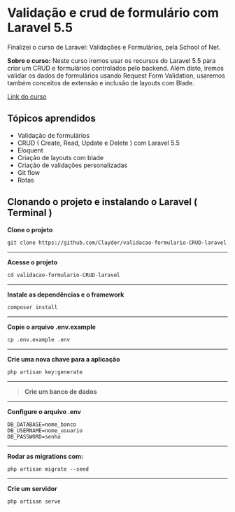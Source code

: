 	

**Validação e crud de formulário com Laravel 5.5**
==============================================

Finalizei o curso de Laravel: Validações e Formulários, pela School of Net. 

**Sobre o curso:** Neste curso iremos usar os recursos do Laravel 5.5 para criar um CRUD e formulários controlados pelo backend. Além disto, iremos validar os dados de formulários usando Request Form Validation, usaremos também conceitos de extensão e inclusão de layouts com Blade.

[Link do curso](https://www.schoolofnet.com/curso-laravel-validacoes-e-formularios-rev2/)

**Tópicos aprendidos**
------------------

 - Validação de formulários
 - CRUD ( Create, Read, Update e Delete ) com Laravel 5.5
 - Eloquent
 - Criação de layouts com blade
 - Criação de validações personalizadas
 - Git flow 
 - Rotas

**Clonando o projeto e instalando o Laravel ( Terminal )**
------------------------------------------

**Clone o projeto**

    git clone https://github.com/Clayder/validacao-formulario-CRUD-laravel


----------

**Acesse o projeto**

    cd validacao-formulario-CRUD-laravel

----------

**Instale as dependências e o framework**

    composer install

----------

**Copie o arquivo .env.example**

    cp .env.example .env

----------

**Crie uma nova chave para a aplicação**

    php artisan key:generate

----------

>**Crie um banco de dados**

----------

**Configure o arquivo  .env**

    DB_DATABASE=nome_banco
    DB_USERNAME=nome_usuario
    DB_PASSWORD=senha

----------

**Rodar as migrations com:**

    php artisan migrate --seed    

----------

**Crie um servidor**

    php artisan serve